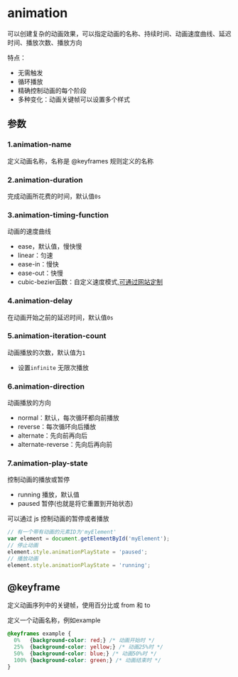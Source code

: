 # animation
可以创建复杂的动画效果，可以指定动画的名称、持续时间、动画速度曲线、延迟时间、播放次数、播放方向

特点：
- 无需触发
- 循环播放
- 精确控制动画的每个阶段
- 多种变化：动画关键帧可以设置多个样式

## 参数
### 1.animation-name
定义动画名称，名称是 @keyframes 规则定义的名称

### 2.animation-duration
完成动画所花费的时间，默认值`0s`

### 3.animation-timing-function
动画的速度曲线
- ease，默认值，慢快慢
- linear：匀速
- ease-in：慢快
- ease-out：快慢
- cubic-bezier函数：自定义速度模式,[可通过网站定制](https://cubic-bezier.com/)

### 4.animation-delay
在动画开始之前的延迟时间，默认值`0s`

### 5.animation-iteration-count
动画播放的次数，默认值为`1`
- 设置`infinite` 无限次播放

### 6.animation-direction
动画播放的方向
- normal：默认，每次循环都向前播放
- reverse：每次循环向后播放
- alternate：先向前再向后
- alternate-reverse：先向后再向前

### 7.animation-play-state
控制动画的播放或暂停
- running 播放，默认值
- paused 暂停(也就是将它重置到开始状态)

可以通过 js 控制动画的暂停或者播放
```js
// 有一个带有动画的元素ID为'myElement'  
var element = document.getElementById('myElement');  
// 停止动画  
element.style.animationPlayState = 'paused';  
// 播放动画  
element.style.animationPlayState = 'running';  
```

## @keyframe
定义动画序列中的关键帧，使用百分比或 from 和 to

定义一个动画名称，例如example
```css
@keyframes example {  
  0%   {background-color: red;} /* 动画开始时 */  
  25%  {background-color: yellow;} /* 动画25%时 */  
  50%  {background-color: blue;} /* 动画50%时 */  
  100% {background-color: green;} /* 动画结束时 */  
}
```